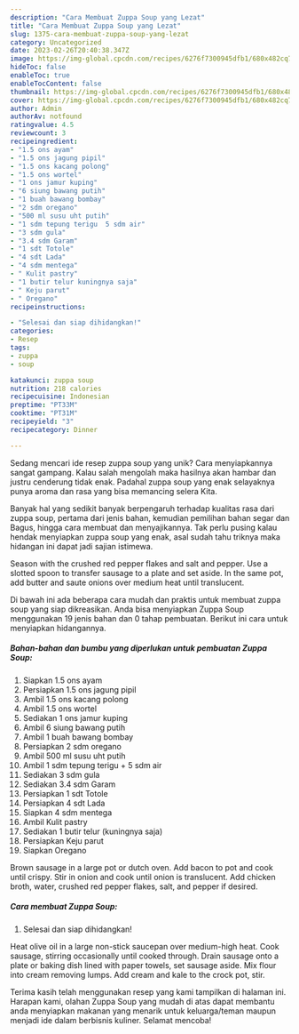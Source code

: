 ```yaml
---
description: "Cara Membuat Zuppa Soup yang Lezat"
title: "Cara Membuat Zuppa Soup yang Lezat"
slug: 1375-cara-membuat-zuppa-soup-yang-lezat
category: Uncategorized
date: 2023-02-26T20:40:38.347Z
image: https://img-global.cpcdn.com/recipes/6276f7300945dfb1/680x482cq70/zuppa-soup-foto-resep-utama.jpg
hideToc: false
enableToc: true
enableTocContent: false
thumbnail: https://img-global.cpcdn.com/recipes/6276f7300945dfb1/680x482cq70/zuppa-soup-foto-resep-utama.jpg
cover: https://img-global.cpcdn.com/recipes/6276f7300945dfb1/680x482cq70/zuppa-soup-foto-resep-utama.jpg
author: Admin
authorAv: notfound
ratingvalue: 4.5
reviewcount: 3
recipeingredient:
- "1.5 ons ayam"
- "1.5 ons jagung pipil"
- "1.5 ons kacang polong"
- "1.5 ons wortel"
- "1 ons jamur kuping"
- "6 siung bawang putih"
- "1 buah bawang bombay"
- "2 sdm oregano"
- "500 ml susu uht putih"
- "1 sdm tepung terigu  5 sdm air"
- "3 sdm gula"
- "3.4 sdm Garam"
- "1 sdt Totole"
- "4 sdt Lada"
- "4 sdm mentega"
- " Kulit pastry"
- "1 butir telur kuningnya saja"
- " Keju parut"
- " Oregano"
recipeinstructions:

- "Selesai dan siap dihidangkan!"
categories:
- Resep
tags:
- zuppa
- soup

katakunci: zuppa soup 
nutrition: 218 calories
recipecuisine: Indonesian
preptime: "PT33M"
cooktime: "PT31M"
recipeyield: "3"
recipecategory: Dinner

---
```





Sedang mencari ide resep zuppa soup yang unik? Cara menyiapkannya sangat gampang. Kalau salah mengolah maka hasilnya akan hambar dan justru cenderung tidak enak. Padahal zuppa soup yang enak selayaknya punya aroma dan rasa yang bisa memancing selera Kita.





Banyak hal yang sedikit banyak berpengaruh terhadap kualitas rasa dari zuppa soup, pertama dari jenis bahan, kemudian pemilihan bahan segar dan Bagus, hingga cara membuat dan menyajikannya. Tak perlu pusing kalau hendak menyiapkan zuppa soup yang enak,      asal sudah tahu triknya maka hidangan ini dapat jadi sajian istimewa.














Season with the crushed red pepper flakes and salt and pepper. Use a slotted spoon to transfer sausage to a plate and set aside. In the same pot, add butter and saute onions over medium heat until translucent.






Di bawah ini ada beberapa cara mudah dan praktis untuk membuat zuppa soup yang siap dikreasikan. Anda bisa menyiapkan Zuppa Soup menggunakan 19 jenis bahan dan 0 tahap pembuatan. Berikut ini cara untuk menyiapkan hidangannya.

<!--inarticleads1-->

##### Bahan-bahan dan bumbu yang diperlukan untuk pembuatan Zuppa Soup:

1. Siapkan 1.5 ons ayam
1. Persiapkan 1.5 ons jagung pipil
1. Ambil 1.5 ons kacang polong
1. Ambil 1.5 ons wortel
1. Sediakan 1 ons jamur kuping
1. Ambil 6 siung bawang putih
1. Ambil 1 buah bawang bombay
1. Persiapkan 2 sdm oregano
1. Ambil 500 ml susu uht putih
1. Ambil 1 sdm tepung terigu + 5 sdm air
1. Sediakan 3 sdm gula
1. Sediakan 3.4 sdm Garam
1. Persiapkan 1 sdt Totole
1. Persiapkan 4 sdt Lada
1. Siapkan 4 sdm mentega
1. Ambil  Kulit pastry
1. Sediakan 1 butir telur (kuningnya saja)
1. Persiapkan  Keju parut
1. Siapkan  Oregano


Brown sausage in a large pot or dutch oven. Add bacon to pot and cook until crispy. Stir in onion and cook until onion is translucent. Add chicken broth, water, crushed red pepper flakes, salt, and pepper if desired. 

<!--inarticleads2-->

##### Cara membuat Zuppa Soup:


1. Selesai dan siap dihidangkan!

Heat olive oil in a large non-stick saucepan over medium-high heat. Cook sausage, stirring occasionally until cooked through. Drain sausage onto a plate or baking dish lined with paper towels, set sausage aside. Mix flour into cream removing lumps. Add cream and kale to the crock pot, stir. 

Terima kasih telah menggunakan resep yang kami tampilkan di halaman ini. Harapan kami, olahan Zuppa Soup yang mudah di atas dapat membantu anda menyiapkan makanan yang menarik untuk keluarga/teman maupun menjadi ide dalam berbisnis kuliner. Selamat mencoba!
